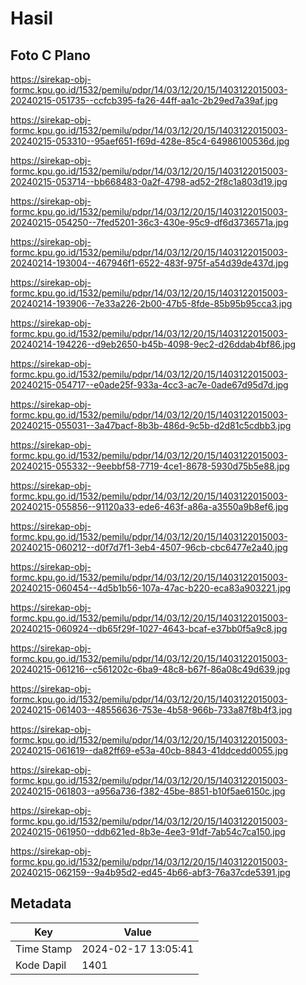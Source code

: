 # Hasil

## Foto C Plano

https://sirekap-obj-formc.kpu.go.id/1532/pemilu/pdpr/14/03/12/20/15/1403122015003-20240215-051735--ccfcb395-fa26-44ff-aa1c-2b29ed7a39af.jpg

https://sirekap-obj-formc.kpu.go.id/1532/pemilu/pdpr/14/03/12/20/15/1403122015003-20240215-053310--95aef651-f69d-428e-85c4-64986100536d.jpg

https://sirekap-obj-formc.kpu.go.id/1532/pemilu/pdpr/14/03/12/20/15/1403122015003-20240215-053714--bb668483-0a2f-4798-ad52-2f8c1a803d19.jpg

https://sirekap-obj-formc.kpu.go.id/1532/pemilu/pdpr/14/03/12/20/15/1403122015003-20240215-054250--7fed5201-36c3-430e-95c9-df6d3736571a.jpg

https://sirekap-obj-formc.kpu.go.id/1532/pemilu/pdpr/14/03/12/20/15/1403122015003-20240214-193004--467946f1-6522-483f-975f-a54d39de437d.jpg

https://sirekap-obj-formc.kpu.go.id/1532/pemilu/pdpr/14/03/12/20/15/1403122015003-20240214-193906--7e33a226-2b00-47b5-8fde-85b95b95cca3.jpg

https://sirekap-obj-formc.kpu.go.id/1532/pemilu/pdpr/14/03/12/20/15/1403122015003-20240214-194226--d9eb2650-b45b-4098-9ec2-d26ddab4bf86.jpg

https://sirekap-obj-formc.kpu.go.id/1532/pemilu/pdpr/14/03/12/20/15/1403122015003-20240215-054717--e0ade25f-933a-4cc3-ac7e-0ade67d95d7d.jpg

https://sirekap-obj-formc.kpu.go.id/1532/pemilu/pdpr/14/03/12/20/15/1403122015003-20240215-055031--3a47bacf-8b3b-486d-9c5b-d2d81c5cdbb3.jpg

https://sirekap-obj-formc.kpu.go.id/1532/pemilu/pdpr/14/03/12/20/15/1403122015003-20240215-055332--9eebbf58-7719-4ce1-8678-5930d75b5e88.jpg

https://sirekap-obj-formc.kpu.go.id/1532/pemilu/pdpr/14/03/12/20/15/1403122015003-20240215-055856--91120a33-ede6-463f-a86a-a3550a9b8ef6.jpg

https://sirekap-obj-formc.kpu.go.id/1532/pemilu/pdpr/14/03/12/20/15/1403122015003-20240215-060212--d0f7d7f1-3eb4-4507-96cb-cbc6477e2a40.jpg

https://sirekap-obj-formc.kpu.go.id/1532/pemilu/pdpr/14/03/12/20/15/1403122015003-20240215-060454--4d5b1b56-107a-47ac-b220-eca83a903221.jpg

https://sirekap-obj-formc.kpu.go.id/1532/pemilu/pdpr/14/03/12/20/15/1403122015003-20240215-060924--db65f29f-1027-4643-bcaf-e37bb0f5a9c8.jpg

https://sirekap-obj-formc.kpu.go.id/1532/pemilu/pdpr/14/03/12/20/15/1403122015003-20240215-061216--c561202c-6ba9-48c8-b67f-86a08c49d639.jpg

https://sirekap-obj-formc.kpu.go.id/1532/pemilu/pdpr/14/03/12/20/15/1403122015003-20240215-061403--48556636-753e-4b58-966b-733a87f8b4f3.jpg

https://sirekap-obj-formc.kpu.go.id/1532/pemilu/pdpr/14/03/12/20/15/1403122015003-20240215-061619--da82ff69-e53a-40cb-8843-41ddcedd0055.jpg

https://sirekap-obj-formc.kpu.go.id/1532/pemilu/pdpr/14/03/12/20/15/1403122015003-20240215-061803--a956a736-f382-45be-8851-b10f5ae6150c.jpg

https://sirekap-obj-formc.kpu.go.id/1532/pemilu/pdpr/14/03/12/20/15/1403122015003-20240215-061950--ddb621ed-8b3e-4ee3-91df-7ab54c7ca150.jpg

https://sirekap-obj-formc.kpu.go.id/1532/pemilu/pdpr/14/03/12/20/15/1403122015003-20240215-062159--9a4b95d2-ed45-4b66-abf3-76a37cde5391.jpg


## Metadata

| Key        | Value               |
| ---------- | ------------------- |
| Time Stamp | 2024-02-17 13:05:41 |
| Kode Dapil | 1401                |




